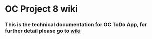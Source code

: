 # OC Project 8 wiki

### This is the technical documentation for OC ToDo App, for further detail please go to [wiki](https://github.com/liwei08167/Project8_wiki/wiki)



